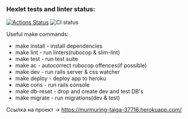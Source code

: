 ### Hexlet tests and linter status:
[![Actions Status](https://github.com/k0va1/rails-project-lvl2/workflows/hexlet-check/badge.svg)](https://github.com/k0va1/rails-project-lvl2/actions)
![CI status](https://github.com/k0va1/rails-project-lvl2/actions/workflows/main.yml/badge.svg)

Useful make commands:
* make install - install dependencies
* make lint - run linters(rubocop & slim-lint)
* make test - run test suite
* make ac - autocorrect rubocop offences(if possible)
* make dev - run rails server & css watcher
* make deploy - deploy app to heroku
* make cons - run rails console
* make db-reset - drop and create dev and test DB's
* make migrate - run migrations(dev & test)

Ссылка на проект -> https://murmuring-taiga-37716.herokuapp.com/
